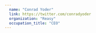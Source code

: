 ```yaml
---
  name: "Conrad Yoder"
  link: https://twitter.com/conradyoder
  organization: "Reasy"
  occupation_title: "CEO"
---
```

